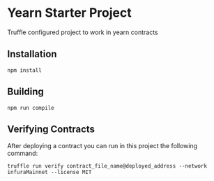 # Yearn Starter Project

Truffle configured project to work in yearn contracts


## Installation

`npm install`

## Building

`npm run compile`

## Verifying Contracts

After deploying a contract you can run in this project the following command:

`truffle run verify contract_file_name@deployed_address --network infuraMainnet --license MIT`
